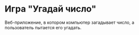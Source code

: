 # Игра "Угадай число"

Веб-приложение, в котором компьютер загадывает число, а пользователь пытается его угадать.